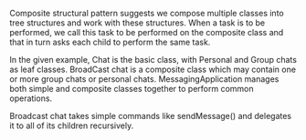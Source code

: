 Composite structural pattern suggests we compose
multiple classes into tree structures and work 
with these structures. When a task is to be performed,
we call this task to be performed on the composite 
class and that in turn asks each child to perform
the same task.

In the given example, Chat is the basic class, with
Personal and Group chats as leaf classes. BroadCast chat
is a composite class which may contain one or more group chats
or personal chats. MessagingApplication manages both simple
and composite classes together to perform common operations.

Broadcast chat takes simple commands like sendMessage() and 
delegates it to all of its children recursively.